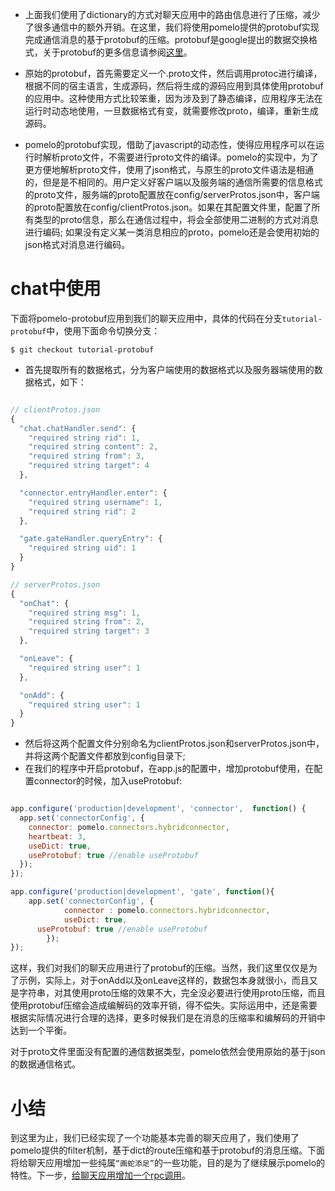 * 上面我们使用了dictionary的方式对聊天应用中的路由信息进行了压缩，减少了很多通信中的额外开销。在这里，我们将使用pomelo提供的protobuf实现完成通信消息的基于protobuf的压缩。protobuf是google提出的数据交换格式，关于protobuf的更多信息请参阅[这里](https://github.com/google/protobuf)。

* 原始的protobuf，首先需要定义一个.proto文件，然后调用protoc进行编译，根据不同的宿主语言，生成源码，然后将生成的源码应用到具体使用protobuf的应用中。这种使用方式比较笨重，因为涉及到了静态编译，应用程序无法在运行时动态地使用，一旦数据格式有变，就需要修改proto，编译，重新生成源码。

* pomelo的protobuf实现，借助了javascript的动态性，使得应用程序可以在运行时解析proto文件，不需要进行proto文件的编译。pomelo的实现中，为了更方便地解析proto文件，使用了json格式，与原生的proto文件语法是相通的，但是是不相同的。用户定义好客户端以及服务端的通信所需要的信息格式的proto文件，服务端的proto配置放在config/serverProtos.json中，客户端的proto配置放在config/clientProtos.json。如果在其配置文件里，配置了所有类型的proto信息，那么在通信过程中，将会全部使用二进制的方式对消息进行编码; 如果没有定义某一类消息相应的proto，pomelo还是会使用初始的json格式对消息进行编码。

chat中使用
============

下面将pomelo-protobuf应用到我们的聊天应用中，具体的代码在分支`tutorial-protobuf`中，使用下面命令切换分支：

    $ git checkout tutorial-protobuf

* 首先提取所有的数据格式，分为客户端使用的数据格式以及服务器端使用的数据格式，如下：

```javascript

// clientProtos.json
{
  "chat.chatHandler.send": {
    "required string rid": 1,
    "required string content": 2,
    "required string from": 3,
    "required string target": 4
  },

  "connector.entryHandler.enter": {
    "required string username": 1,
    "required string rid": 2
  },

  "gate.gateHandler.queryEntry": {
    "required string uid": 1
  }
}

// serverProtos.json
{
  "onChat": {
    "required string msg": 1,
    "required string from": 2,
    "required string target": 3
  },

  "onLeave": {
    "required string user": 1
  },

  "onAdd": {
    "required string user": 1
  }
}

```
* 然后将这两个配置文件分别命名为clientProtos.json和serverProtos.json中，并将这两个配置文件都放到config目录下;
* 在我们的程序中开启protobuf，在app.js的配置中，增加protobuf使用，在配置connector的时候，加入useProtobuf:

```javascript

app.configure('production|development', 'connector',  function() {
  app.set('connectorConfig', {
    connector: pomelo.connectors.hybridconnector,
    heartbeat: 3,
    useDict: true,
    useProtobuf: true //enable useProtobuf
  });
});

app.configure('production|development', 'gate', function(){
	app.set('connectorConfig', {
			connector : pomelo.connectors.hybridconnector,
			useDict: true,
      useProtobuf: true //enable useProtobuf
		});
});

```

这样，我们对我们的聊天应用进行了protobuf的压缩。当然，我们这里仅仅是为了示例，实际上，对于onAdd以及onLeave这样的，数据包本身就很小，而且又是字符串，对其使用proto压缩的效果不大，完全没必要进行使用proto压缩，而且使用protobuf压缩会造成编解码的效率开销，得不偿失。实际运用中，还是需要根据实际情况进行合理的选择，更多时候我们是在消息的压缩率和编解码的开销中达到一个平衡。

对于proto文件里面没有配置的通信数据类型，pomelo依然会使用原始的基于json的数据通信格式。

小结
============

到这里为止，我们已经实现了一个功能基本完善的聊天应用了，我们使用了pomelo提供的filter机制，基于dict的route压缩和基于protobuf的消息压缩。下面将给聊天应用增加一些纯属``“画蛇添足”``的一些功能，目的是为了继续展示pomelo的特性。下一步，[给聊天应用增加一个rpc调用](增加rpc调用 "rpc调用")。

